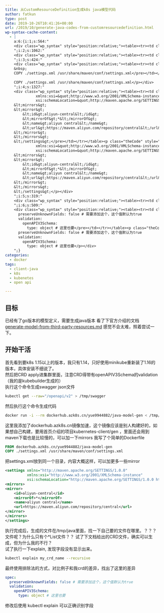 ```yaml
---
title: 从CustomResourceDefinition生成k8s java模型代码
author: fatkun
type: post
date: 2019-10-26T10:41:26+00:00
url: /2019/10/generate-java-codes-from-customresourcedefinition.html
wp-syntax-cache-content:
  - |
    a:6:{i:1;s:564:"
    <div class="wp_syntax" style="position:relative;"><table><tr><td class="code"><pre class="bash" style="font-family:monospace;">kubectl get <span style="color: #660033;">--raw</span>=<span style="color: #ff0000;">&quot;/openapi/v2&quot;</span> <span style="color: #000000; font-weight: bold;">&gt;</span> <span style="color: #000000; font-weight: bold;">/</span>tmp<span style="color: #000000; font-weight: bold;">/</span>swagger</pre></td></tr></table><p class="theCode" style="display:none;">kubectl get --raw=&quot;/openapi/v2&quot; &gt; /tmp/swagger</p></div>
    ";i:2;s:1062:"
    <div class="wp_syntax" style="position:relative;"><table><tr><td class="code"><pre class="bash" style="font-family:monospace;">docker run <span style="color: #660033;">-i</span> <span style="color: #660033;">--rm</span> dockerhub.azk8s.cn<span style="color: #000000; font-weight: bold;">/</span>yue9944882<span style="color: #000000; font-weight: bold;">/</span>java-model-gen <span style="color: #000000; font-weight: bold;">&lt;</span> <span style="color: #000000; font-weight: bold;">/</span>tmp<span style="color: #000000; font-weight: bold;">/</span>swagger <span style="color: #000000; font-weight: bold;">|</span> <span style="color: #c20cb9; font-weight: bold;">tar</span> <span style="color: #660033;">-xzf</span> - <span style="color: #660033;">-C</span> <span style="color: #000000; font-weight: bold;">/</span>tmp<span style="color: #000000; font-weight: bold;">/</span></pre></td></tr></table><p class="theCode" style="display:none;">docker run -i --rm dockerhub.azk8s.cn/yue9944882/java-model-gen &lt; /tmp/swagger | tar -xzf - -C /tmp/</p></div>
    ";i:3;s:424:"
    <div class="wp_syntax" style="position:relative;"><table><tr><td class="code"><pre class="other" style="font-family:monospace;">FROM dockerhub.azk8s.cn/yue9944882/java-model-gen
    &nbsp;
    COPY ./settings.xml /usr/share/maven/conf/settings.xml</pre></td></tr></table><p class="theCode" style="display:none;">FROM dockerhub.azk8s.cn/yue9944882/java-model-gen
    
    COPY ./settings.xml /usr/share/maven/conf/settings.xml</p></div>
    ";i:4;s:1327:"
    <div class="wp_syntax" style="position:relative;"><table><tr><td class="code"><pre class="other" style="font-family:monospace;">&lt;settings xmlns=&quot;http://maven.apache.org/SETTINGS/1.0.0&quot;
              xmlns:xsi=&quot;http://www.w3.org/2001/XMLSchema-instance&quot;
              xsi:schemaLocation=&quot;http://maven.apache.org/SETTINGS/1.0.0 http://maven.apache.org/xsd/settings-1.0.0.xsd&quot;&gt;
    &lt;mirrors&gt;
    &lt;mirror&gt;
        &lt;id&gt;aliyun-central&lt;/id&gt;
        &lt;mirrorOf&gt;*&lt;/mirrorOf&gt;
        &lt;name&gt;aliyun central&lt;/name&gt;
        &lt;url&gt;https://maven.aliyun.com/repository/central&lt;/url&gt;
    &lt;/mirror&gt;
    &lt;/mirrors&gt;
    &lt;/settings&gt;</pre></td></tr></table><p class="theCode" style="display:none;">&lt;settings xmlns=&quot;http://maven.apache.org/SETTINGS/1.0.0&quot;
              xmlns:xsi=&quot;http://www.w3.org/2001/XMLSchema-instance&quot;
              xsi:schemaLocation=&quot;http://maven.apache.org/SETTINGS/1.0.0 http://maven.apache.org/xsd/settings-1.0.0.xsd&quot;&gt;
    &lt;mirrors&gt;
    &lt;mirror&gt;
        &lt;id&gt;aliyun-central&lt;/id&gt;
        &lt;mirrorOf&gt;*&lt;/mirrorOf&gt;
        &lt;name&gt;aliyun central&lt;/name&gt;
        &lt;url&gt;https://maven.aliyun.com/repository/central&lt;/url&gt;
    &lt;/mirror&gt;
    &lt;/mirrors&gt;
    &lt;/settings&gt;</p></div>
    ";i:5;s:319:"
    <div class="wp_syntax" style="position:relative;"><table><tr><td class="code"><pre class="bash" style="font-family:monospace;">kubectl explain my_crd_name <span style="color: #660033;">--recursive</span></pre></td></tr></table><p class="theCode" style="display:none;">kubectl explain my_crd_name --recursive</p></div>
    ";i:6;s:509:"
    <div class="wp_syntax" style="position:relative;"><table><tr><td class="code"><pre class="xml" style="font-family:monospace;">spec:
      preserveUnknownFields: false # 需要添加这个，这个值默认为true
      validation:
        openAPIV3Schema:
          type: object # 这里也要</pre></td></tr></table><p class="theCode" style="display:none;">spec:
      preserveUnknownFields: false # 需要添加这个，这个值默认为true
      validation:
        openAPIV3Schema:
          type: object # 这里也要</p></div>
    ";}
categories:
  - docker
tags:
  - client-java
  - k8s
  - kubenetes
  - open api

---
```

## 目标

已经有了go版本的模型定义，需要生成java版本
看了下官方介绍的文档 <a href="https://github.com/kubernetes-client/java/blob/master/docs/generate-model-from-third-party-resources.md" rel="noopener" target="_blank">generate-model-from-third-party-resources.md</a> 感觉不会太难，照着尝试一下。
## 开始干活

首先看到要k8s 1.15以上的版本，我只有1.14，只好使用minikube重新装了1.16的版本，具体安装不细说了。  
然后把CRD apply进集群里面，注意CRD得带有openAPIV3Schema的validation（我的是kubebuilder生成的）  
执行这个命令生成swagger json文件

```bash
kubectl get --raw="/openapi/v2" > /tmp/swagger
```

然后执行这个命令生成代码

```bash
docker run -i --rm dockerhub.azk8s.cn/yue9944882/java-model-gen < /tmp/swagger | tar -xzf - -C /tmp/
```

这里我添加了dockerhub.azk8s.cn镜像加速，这个镜像应该是别人构建好的，如果想自己构建，要用首页介绍的项目kubernetes-client/gen ，里面还会用到maven下载也是比较慢的，可以加一下mirrors
我写了个简单的Dockerfile

```Dockerfile
FROM dockerhub.azk8s.cn/yue9944882/java-model-gen
COPY ./settings.xml /usr/share/maven/conf/settings.xml
```

把settings.xml放到同一个目录，内容大概这样，可以加更多一些mirror
```xml
<settings xmlns="http://maven.apache.org/SETTINGS/1.0.0"
          xmlns:xsi="http://www.w3.org/2001/XMLSchema-instance"
          xsi:schemaLocation="http://maven.apache.org/SETTINGS/1.0.0 http://maven.apache.org/xsd/settings-1.0.0.xsd">
<mirrors>
<mirror>
    <id>aliyun-central</id>
    <mirrorOf>*</mirrorOf>
    <name>aliyun central</name>
    <url>https://maven.aliyun.com/repository/central</url>
</mirror>
</mirrors>
</settings>
```
执行完成后，生成的文件在/tmp/java里面，找一下自己要的文件在哪里。？？？文件呢？为什么只有个*List文件？？
试了下文档给出的CRD文件，确实可以生成，但为什么我的不行？  
试了执行一下explain, 发现字段没有显示出来。

```bash
kubectl explain my_crd_name --recursive
```

最终使用排除法的方式，对比例子和我crd的差异，找出了这里的差异

```yaml
spec:
  preserveUnknownFields: false # 需要添加这个，这个值默认为true
  validation:
    openAPIV3Schema:
      type: object # 这里也要
```
修改后使用 kubectl explain 可以正确识别字段